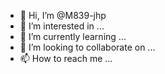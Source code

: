 - 👋 Hi, I’m @M839-jhp
- 👀 I’m interested in ...
- 🌱 I’m currently learning ...
- 💞️ I’m looking to collaborate on ...
- 📫 How to reach me ...

<!---
M839-jhp/M839-jhp is a ✨ special ✨ repository because its `README.md` (this file) appears on your GitHub profile.
You can click the Preview link to take a look at your changes.
--->
